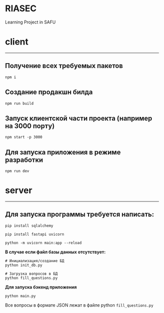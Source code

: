 # RIASEC
Learning Project in SAFU

# client

---

## Получение всех требуемых пакетов
```
npm i
```
## Создание продакшн билда
```
npm run build
```
## Запуск клиентской части проекта (например на 3000 порту)
```
npm start -p 3000
```

## Для запуска приложения в режиме разработки 
```
npm run dev
```


# server

---

## Для запуска программы требуется написать:

```
pip install sqlalchemy
```

```
pip install fastapi uvicorn
```

```
python -m uvicorn main:app --reload  
```

**В случае если файл базы данных отсутствует:**

```
# Инициализация/создание БД
python init_db.py

# Загрузка вопросов в БД
python fill_questions.py
```

**Для запуска бэкенд приложения**
```
python main.py
```

Все вопросы в формате JSON лежат в файле python `fill_questions.py`

